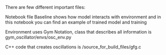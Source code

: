 There are few different important files:
    
  Notebook file Baseline shows how model interacts with environment and in this notebook you can find an example of trained model and training
    
  Environment uses Gym Notation, class that describes all information is gym_oscillator/envs/osc_env.py
  
  
  C++ code that creates oscillations is /source_for_build_files/gfg.c
  
  
